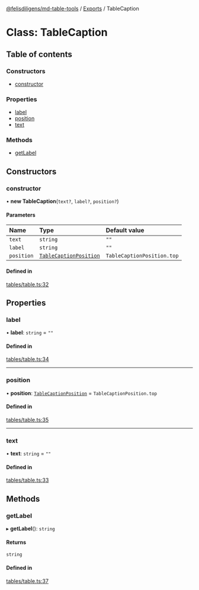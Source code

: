 [@felisdiligens/md-table-tools](../README.md) / [Exports](../modules.md) / TableCaption

# Class: TableCaption

## Table of contents

### Constructors

- [constructor](TableCaption.md#constructor)

### Properties

- [label](TableCaption.md#label)
- [position](TableCaption.md#position)
- [text](TableCaption.md#text)

### Methods

- [getLabel](TableCaption.md#getlabel)

## Constructors

### constructor

• **new TableCaption**(`text?`, `label?`, `position?`)

#### Parameters

| Name | Type | Default value |
| :------ | :------ | :------ |
| `text` | `string` | `""` |
| `label` | `string` | `""` |
| `position` | [`TableCaptionPosition`](../enums/TableCaptionPosition.md) | `TableCaptionPosition.top` |

#### Defined in

[tables/table.ts:32](https://github.com/FelisDiligens/md-table-tools/blob/7054713/src/tables/table.ts#L32)

## Properties

### label

• **label**: `string` = `""`

#### Defined in

[tables/table.ts:34](https://github.com/FelisDiligens/md-table-tools/blob/7054713/src/tables/table.ts#L34)

___

### position

• **position**: [`TableCaptionPosition`](../enums/TableCaptionPosition.md) = `TableCaptionPosition.top`

#### Defined in

[tables/table.ts:35](https://github.com/FelisDiligens/md-table-tools/blob/7054713/src/tables/table.ts#L35)

___

### text

• **text**: `string` = `""`

#### Defined in

[tables/table.ts:33](https://github.com/FelisDiligens/md-table-tools/blob/7054713/src/tables/table.ts#L33)

## Methods

### getLabel

▸ **getLabel**(): `string`

#### Returns

`string`

#### Defined in

[tables/table.ts:37](https://github.com/FelisDiligens/md-table-tools/blob/7054713/src/tables/table.ts#L37)
